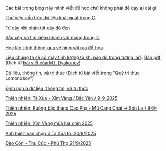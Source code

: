 Các bài trong blog này mình viết để học chứ không phải để dạy ai cái gì

[Thư viện cấu trúc dữ liệu khái quát trong C](https://bangoc.github.io/dsa-C-gen-lib.html)

[Từ cây nhị phân tới cây đỏ đen](https://bangoc.github.io/tu-nhi-phan-toi-do-den/tu-nhi-phan-toi-do-den.html)

[Sắp xếp và tìm kiếm nhanh với mảng trong C](https://bangoc.github.io/qsort-bsearch-C.html)

[Học lập trình thông qua vẽ hình với rùa đồ họa](https://bangoc.github.io/rua-ve/muc1-tuan-tu.html)

[Liệu chúng ta sẽ có máy tính lượng tử khi nào đó trong tương lai?](https://bangoc.github.io/mtlt-co-ko.html). [Bản pdf](https://bangoc.github.io/mtlt-co-ko.pdf) (Dịch từ [bài viết của M.I. Dyakonov](http://klnran.ru/wp-content/uploads/2018/05/BVZN-21.pdf)).

[Dữ liệu, thông tin, và tri thức](https://bangoc.github.io/lomonosov-fund-kid) (Dịch từ bài viết trong "Quỹ tri thức Lomonosov")

[Định nghĩa dữ liệu, thông tin, và tri thức](https://bangoc.github.io/kid)

[Thiên nhiên: Tà Xùa - Xím Vàng / Bắc Yên / 9-9-2025](https://bangoc.github.io/ảnh/tà-xùa-9-9-2025.html)

[Thiên nhiên: Ruộng bậc thang Cao Phạ - Mù Cang Chải -> Sơn La / 9-9-2025](https://bangoc.github.io/ảnh/ruộng-bậc-thang-9-9-2025.html)

[Thiên nhiên: Xím Vàng múa lúa chín 2025](https://bangoc.github.io/ảnh/xím-vàng-mùa-lúa-2025.html)

[Ảnh thiên văn chụp ở Tà Xùa tối 20/9/2025](https://bangoc.github.io/ảnh/thiên-văn-20-9-2025.html)

[Đèo Cón - Thu Cúc - Phú Thọ 21/9/2025](https://bangoc.github.io/ảnh/đèo-cón-thu-cúc-phú-thọ-21-9-2025.html)
